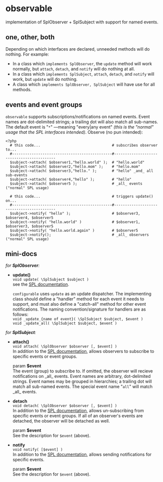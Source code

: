observable
==========

implementation of SplObserver + SplSubject with support for named events.

one, other, both
----------------

Depending on which interfaces are declared, unneeded methods will do nothing.  For example:

* In a class which `implements SplObserver`, the `update` method will work normally, but `attach`, `detach`, and `notify` will do nothing at all.
* In a class which `implements SplSubject`, `attach`, `detach`, and `notify` will work, but `update` will do nothing.
* A class which `implements SplObserver, SplSubject` will have use for all methods.

events and event groups
-----------------------

`observable` supports subscriptions/notifications on named events.  Event names are dot-delimited strings; a trailing dot will also match all sub-names.  The default event is "`*`" —meaning "every|any event" _(this is the "normal" usage that the SPL interfaces intended)_.  Observe (no pun intended):

    <?php
      # this code...                                 # subscribes observer to...
      #----------------------------------------------#-------------------------------------------
      $subject->attach( $observer1,"hello.world" );  # "hello.world"
      $subject->attach( $observer2,"hello.mom" );    # "hello.mom"
      $subject->attach( $observer3,"hello." );       # "hello" _and_ all sub-events
      $subject->attach( $observer4,"hello" );        # "hello"
      $subject->attach( $observer5 );                # _all_ events ("normal" SPL usage)

      # this code...                                 # triggers update() on...
      #----------------------------------------------#-------------------------------------------
      $subject->notify( "hello" );                   # $observer3, $observer4, $observer5
      $subject->notify( "hello.world" )              # $observer1, $observer3, $observer5
      $subject->notify( "hello.world.again" )        # $observer5
      $subject->notify();                            # _all_ observers ("normal" SPL usage)

mini-docs
---------

_for **SplObserver**:_
<ul>
    <li>
        <p><b>update()</b><br>
            <code>void update( \SplSubject $subject )</code><br>
            see the <a href=http://php.net/splobserver.update>SPL documentation</a>.  
        <p><code>configurable</code> uses <code>update</code> as an update dispatcher.  
            The implementing class should define a "handler" method for each event it needs to support, 
            and must also define a "catch-all" method for other event notifications.  
            The naming convention/signature for handlers are as follows:<br>
            <code>void _update_{name of event}( \SplSubject $subject, $event )</code><br>
            <code>void _update_all( \SplSubject $subject, $event )</code><br>
    </li>
</ul>

_for **SplSubject**:_
<ul>
    <li>
        <p><b>attach()</b><br>
            <code>void attach( \SplObserver $observer [, $event] )</code><br>
            In addition to the <a href=http://php.net/splsubject.attach>SPL documentation</a>,
            allows observers to subscribe to specific events or event groups.
        <p>param <b>$event</b><br>
            The event (group) to subscribe to.  
            If omitted, the observer will recieve notifications on _all_ events.  
            Event names are arbitrary, dot-delimited strings.  
            Event names may be grouped in hierarchies; 
            a trailing dot will match all sub-named events.  
            The special event name "<code>all</code>" will match _all_ events.
    </li>
    <li>
        <p><b>detach</b><br>
            <code>void detach( \SplObserver $observer [, $event] )</code><br>
            In addition to the <a href=http://php.net/splsubject.detach>SPL documentation</a>, 
            allows un-subscribing from specific events or event groups.  
            If all of an observer's events are detached, the observer will be detached as well.
        <p>param <b>$event</b><br>
            See the description for <code>$event</code> (above).
    </li>
    <li>
        <p><b>notify</b><br>
            <code>void notify( [$event] )</code><br>
            In addition to the <a href=http://php.net/splsubject.notify>SPL documentation</a>, 
            allows sending notifications for specific events.
        <p>param <b>$event</b><br>
            See the description for <code>$event</code> (above).
    </li>
</ul>

